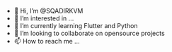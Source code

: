 - 👋 Hi, I’m @SQADIRKVM
- 👀 I’m interested in ...
- 🌱 I’m currently learning Flutter and Python
- 💞️ I’m looking to collaborate on opensource projects
- 📫 How to reach me ...

<!---

--->
